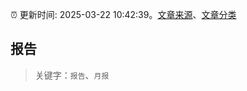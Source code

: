 :alarm_clock: 更新时间: 2025-03-22 10:42:39。[文章来源](/README.md)、[文章分类](/TAGS.md)

## 报告


> 关键字：`报告`、`月报`



